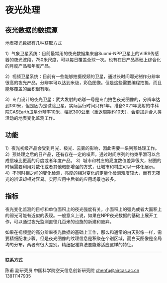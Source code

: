 # 夜光处理

## 夜光数据的数据源

地表夜光数据有几种获取方式

1）气象卫星系统：目前最常用的夜光数据集来自Suomi-NPP卫星上的VIIRS传感器的夜光波段，750米尺度，可以每日覆盖全球一次。也有在日产品基础上综合化的月度产品和年度产品。

2）视频卫星系统：目前有一些能够拍摄视频的卫星，通过长时间曝光制作分辨率很高的夜光产品，分辨率可以达到米级，彩色图像。但是这些需要编程拍摄，而且能够覆盖的面积很有限。

3）专门设计的夜光卫星：武大发射的珞珈一号是专门拍色夜光图像的，分辨率达到130米，但是因为是试验卫星，实际运行时间只有1年。准备2021年发射的中科院CASEarth卫星分辨率10米，幅宽300公里（重返周期约10天），会更加适合人类活动的地表变化监测工作。


## 功能

1）夜光初级产品会受到月光、极光、云雾的影响，因此需要一系列预处理工作。
2）预处理之后的日产品，还有存在一定的噪声，通过时间序列的约束平滑可以合成信噪比更高的月度或者年度产品。
3）城市和村庄的亮度数值差异很大，制图的时候需要利用对数化或者其他暗部增强的方式，让城市和村庄可以一体化展示。
4）不同时相之间的变化检测，亮度的相对变化的定量化检测难度较大，而有无夜光的辨识却相对容易。实际应用中后者的应用场景也较多。

## 指标

夜光变化监测的目标和单位面积上的夜光强度有关，小面积上的强光或者大面积上的弱光可能有近似的表现。一般意义上说，如果在NPP夜光数据的基础上展开工作，可以通过夜光监测直径几百米的设施的新建和废弃。

如果在视频星的高分辨率夜光数据的基础上工作，那么和通常的白天影像一样，需要精细配准步骤。但是夜光图像的纹理信息是积聚在个别区域，而白天图像是全局均匀分布，两者有很大差别。精细配准算法要能够适应这样的特征。








---


**联系方式**

陈甫 副研究员
中国科学院空天信息创新研究院
chenfu@aircas.ac.cn
13811147935